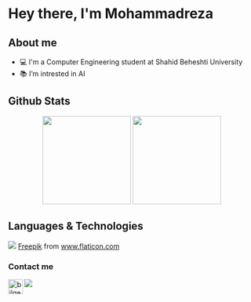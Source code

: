 # Hey there, I'm Mohammadreza

## About me
- 💻 I'm a Computer Engineering student at Shahid Beheshti University
- 📚 I’m intrested in AI


## Github Stats

<p align="center">
<img height="180em" src="https://github-readme-stats.vercel.app/api?username=mrezaj79&show_icons=true&theme=radical" />
<img height="180em" src="https://github-readme-stats.vercel.app/api/top-langs/?username=mrezaj79&layout=compact&theme=radical" />
</p>

## Languages & Technologies
[![](https://img.shields.io/badge/-python3-orange?style=for-the-badge&logo=python)](https://www.python.org/)
<a href="https://www.freepik.com" title="Freepik">Freepik</a> from <a href="https://www.flaticon.com/" title="Flaticon">www.flaticon.com</a>

### Contact me
[![](https://img.shields.io/badge/-mrj9012@gmail.com-lightgray?style=for-the-badge&logo=gmail)](mailto:mrj9012@gmail.com)
[<img align="left" alt="bilgehangecici | LinkedIn" height="30px" src="https://www.flaticon.com/svg/static/icons/svg/725/725337.svg"/>][linkedin]


[linkedin]: https://www.linkedin.com/in/mohammad-reza-jamali-0977ab170/
